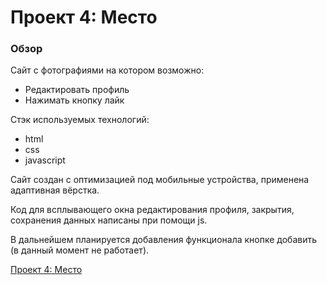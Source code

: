 # Проект 4: Место

### Обзор

Сайт с фотографиями на котором возможно:

- Редактировать профиль
- Нажимать кнопку лайк

Стэк используемых технологий:

  - html
  - css
  - javascript

Сайт создан с оптимизацией под мобильные устройства, применена адаптивная вёрстка.

Код для всплывающего окна редактирования профиля, закрытия, сохранения данных написаны при помощи js.

В дальнейшем планируется добавления функционала кнопке добавить (в данный момент не работает).


[Проект 4: Место](https://tomat1990yandex.github.io/mesto/)
